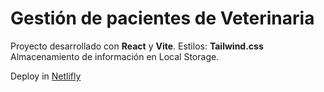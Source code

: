 # Gestión de pacientes de Veterinaria

Proyecto desarrollado con **React** y **Vite**.
Estilos: **Tailwind.css**
Almacenamiento de información en Local Storage.

Deploy in [Netlifly](https://reverent-montalcini-910436.netlify.app/)
